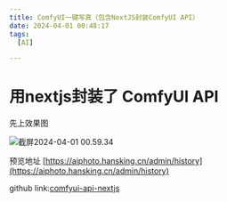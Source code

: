 ```yaml
---
title: ComfyUI一键写真（包含NextJS封装ComfyUI API）
date: 2024-04-01 00:48:17
tags:
  [AI]

---
```




# 用nextjs封装了 ComfyUI API

先上效果图

![截屏2024-04-01 00.59.34](http://image.hansking.cn/picgo/%E6%88%AA%E5%B1%8F2024-04-01%2000.59.34.png)

预览地址 [https://aiphoto.hansking.cn/admin/history](https://aiphoto.hansking.cn/admin/history)

github link:[comfyui-api-nextjs](https://github.com/HansKing98/comfyui-api-nextjs)

